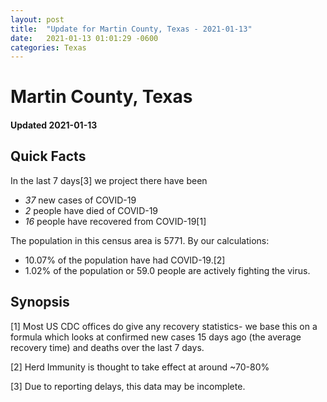 ```yaml
---
layout: post
title:  "Update for Martin County, Texas - 2021-01-13"
date:   2021-01-13 01:01:29 -0600
categories: Texas
---
```


# Martin County, Texas
#### Updated 2021-01-13

## Quick Facts

In the last 7 days[3] we project there have been
- *37* new cases of COVID-19
- *2* people have died of COVID-19
- *16* people have recovered from COVID-19[1]

The population in this census area is 5771. By our calculations:
- 10.07% of the population have had COVID-19.[2]
- 1.02% of the population or 59.0 people are actively fighting the virus.

## Synopsis




[1] Most US CDC offices do give any recovery statistics- we base this on a formula which looks at confirmed new cases
15 days ago (the average recovery time) and deaths over the last 7 days.

[2] Herd Immunity is thought to take effect at around ~70-80%

[3] Due to reporting delays, this data may be incomplete.
 
    